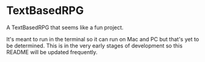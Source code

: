 TextBasedRPG
============

A TextBasedRPG that seems like a fun project. 

It's meant to run in the terminal so it can run on Mac and PC but that's yet to be determined. 
This is in the very early stages of development so this README will be updated frequently. 
